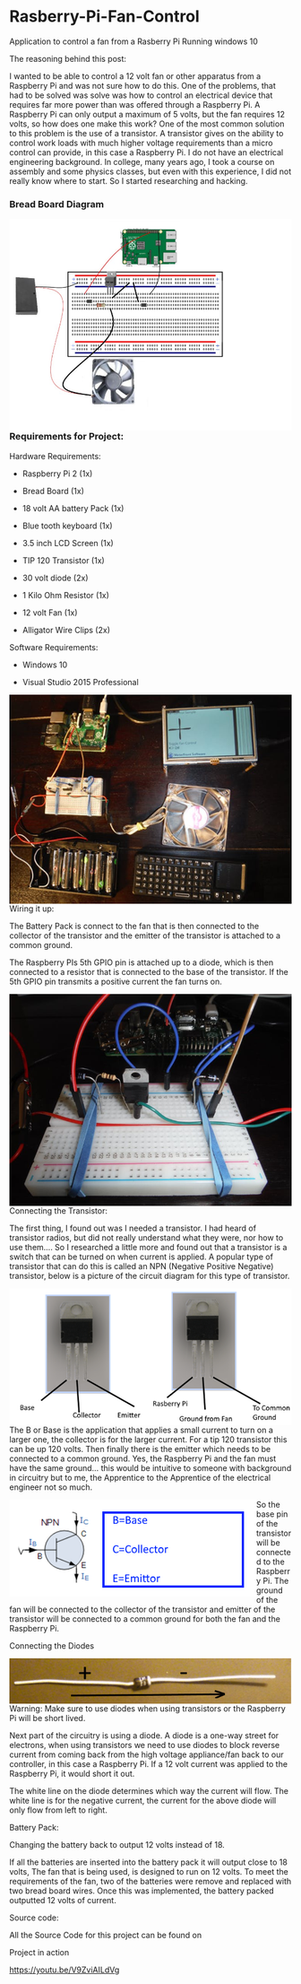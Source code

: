 # Rasberry-Pi-Fan-Control
Application to control a fan from a Rasberry Pi Running windows 10

The reasoning behind this post:

I wanted to be able to control a 12 volt fan or other apparatus from a Raspberry Pi and was not sure how to do this. One of the problems, that had to be solved was solve was how to control an electrical device that requires far more power than was offered through a Raspberry Pi. A Raspberry Pi can only output a maximum of 5 volts, but the fan requires 12 volts, so how does one make this work? One of the most common solution to this problem is the use of a transistor. A transistor gives on the ability to control work loads with much higher voltage requirements than a micro control can provide, in this case a Raspberry Pi.  I do not have an electrical engineering background. In college, many years ago, I took a course on assembly and  some physics classes, but even with this experience,  I did not really know where to start. So I started researching and hacking.

### Bread Board Diagram

<img style="float:left;" src="https://raw.githubusercontent.com/StuartSmith/Raspberry-Pi-Fan-Control/master/images/diagram.jpg">

### Requirements for Project:

Hardware Requirements:

 * Raspberry Pi 2 (1x)

* Bread Board (1x)


* 18 volt AA battery Pack (1x)

* Blue tooth keyboard (1x)

* 3.5 inch LCD Screen (1x)

* TIP 120 Transistor (1x)

* 30 volt diode (2x)

* 1 Kilo Ohm Resistor (1x)

* 12 volt Fan (1x)

* Alligator Wire Clips (2x)

Software Requirements:


* Windows 10

 * Visual Studio 2015 Professional


<img style="float:left;" src="https://raw.githubusercontent.com/StuartSmith/Raspberry-Pi-Fan-Control/master/images/ProjectPieces.jpg">

Wiring it up:

The Battery Pack is connect to the fan that is then connected to the collector of the transistor and the emitter of the transistor is attached to a common ground.

The Raspberry PIs 5th GPIO pin is attached up to a diode, which is then connected to a resistor that is  connected to the base of the transistor. If the 5th GPIO pin transmits a positive current the fan turns on.


<img style="float:left;" src="https://raw.githubusercontent.com/StuartSmith/Raspberry-Pi-Fan-Control/master/images/wiring.jpg">

Connecting the Transistor:


The first thing, I found out was I needed a transistor. I had heard of transistor radios, but did not really understand what they were, nor how to use them.... So I researched a little more and found out that a transistor is a switch that can be turned on when current is applied. A popular type of transistor that can do this is called an NPN (Negative Positive Negative) transistor, below is a picture of the circuit diagram for this type of transistor.

<img style="float:left;" src="https://raw.githubusercontent.com/StuartSmith/Raspberry-Pi-Fan-Control/master/images/TransistorA.png">


The B or Base is the application that applies a small current to turn on a larger one, the collector is for the larger current. For a tip 120 transistor this can be up 120 volts. Then finally there is the emitter which needs to be connected to a common ground. Yes, the Raspberry Pi and the fan must have the same ground… this would be intuitive to someone with background in circuitry but to me, the Apprentice to the Apprentice of the electrical engineer not so much.



<img style="float:left;" src="https://raw.githubusercontent.com/StuartSmith/Raspberry-Pi-Fan-Control/master/images/TranistorWiring.png">



So the base pin of the transistor will be connected to the Raspberry Pi. The ground of the fan will be connected to the collector of the transistor and emitter of the transistor will be connected to a common ground for both the fan and the Raspberry Pi.

Connecting the Diodes

<img style="float:left;" src="https://raw.githubusercontent.com/StuartSmith/Raspberry-Pi-Fan-Control/master/images/Diodes.png">


Warning: Make sure to use diodes when using transistors or the Raspberry Pi will be short lived.


Next part of the circuitry is using a diode. A diode is a one-way street for electrons, when using transistors we need to use diodes to block reverse current from coming back from the high voltage appliance/fan back to our controller, in this case a Raspberry Pi. If a 12 volt current was applied to the Raspberry Pi, it would short it out.

The white line on the diode determines which way the current will flow. The white line is for the negative current, the current for the above diode will only flow from left to right.

Battery Pack:

Changing the battery back to output 12 volts instead of 18.


If all the batteries are inserted into the battery pack it will output close to 18 volts, The fan that  is being used, is designed to run on 12 volts. To meet the requirements of the fan, two of the batteries were remove and replaced with two bread board wires. Once this was implemented, the battery packed outputted 12 volts of current.

Source code:

All the Source Code for this project can be found on


Project in action

https://youtu.be/V9ZviAILdVg
